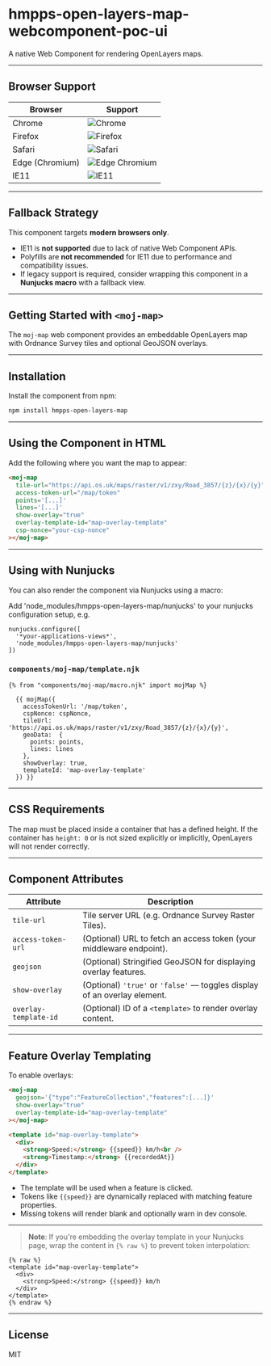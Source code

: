 
# hmpps-open-layers-map-webcomponent-poc-ui

A native Web Component for rendering OpenLayers maps.

---

## Browser Support

| Browser   | Support |
|-----------|---------|
| Chrome    | ![Chrome](https://img.shields.io/badge/support-yes-brightgreen) |
| Firefox   | ![Firefox](https://img.shields.io/badge/support-yes-brightgreen) |
| Safari    | ![Safari](https://img.shields.io/badge/support-yes-brightgreen) |
| Edge (Chromium) | ![Edge Chromium](https://img.shields.io/badge/support-yes-brightgreen) |
| IE11      | ![IE11](https://img.shields.io/badge/support-no-red) |

---

## Fallback Strategy

This component targets **modern browsers only**.

- IE11 is **not supported** due to lack of native Web Component APIs.
- Polyfills are **not recommended** for IE11 due to performance and compatibility issues.
- If legacy support is required, consider wrapping this component in a **Nunjucks macro** with a fallback view.

---

## Getting Started with `<moj-map>`

The `moj-map` web component provides an embeddable OpenLayers map with Ordnance Survey tiles and optional GeoJSON overlays.

---

## Installation

Install the component from npm:

```bash
npm install hmpps-open-layers-map
```

---

## Using the Component in HTML

Add the following where you want the map to appear:

```html
<moj-map
  tile-url="https://api.os.uk/maps/raster/v1/zxy/Road_3857/{z}/{x}/{y}"
  access-token-url="/map/token"
  points='[...]'
  lines='[...]'
  show-overlay="true"
  overlay-template-id="map-overlay-template"
  csp-nonce="your-csp-nonce"
></moj-map>
```

---

## Using with Nunjucks

You can also render the component via Nunjucks using a macro:

Add 'node_modules/hmpps-open-layers-map/nunjucks' to your nunjucks configuration setup, e.g.

```
nunjucks.configure([
  '*your-applications-views*',
  'node_modules/hmpps-open-layers-map/nunjucks'
])
```

### `components/moj-map/template.njk`

```njk
{% from "components/moj-map/macro.njk" import mojMap %}

  {{ mojMap({
    accessTokenUrl: '/map/token',
    cspNonce: cspNonce,
    tileUrl: 'https://api.os.uk/maps/raster/v1/zxy/Road_3857/{z}/{x}/{y}',
    geoData:  {
      points: points,
      lines: lines
    },
    showOverlay: true,
    templateId: 'map-overlay-template'
  }) }}
```

---

## CSS Requirements

The map must be placed inside a container that has a defined height. If the container has `height: 0` or is not sized explicitly or implicitly, OpenLayers will not render correctly.

---

## Component Attributes

| Attribute              | Description                                                               |
|------------------------|---------------------------------------------------------------------------|
| `tile-url`             | Tile server URL (e.g. Ordnance Survey Raster Tiles).                      |
| `access-token-url`     | (Optional) URL to fetch an access token (your middleware endpoint).       |
| `geojson`              | (Optional) Stringified GeoJSON for displaying overlay features.           |
| `show-overlay`         | (Optional) `'true'` or `'false'` — toggles display of an overlay element. |
| `overlay-template-id`  | (Optional) ID of a `<template>` to render overlay content.                |

---

## Feature Overlay Templating

To enable overlays:

```html
<moj-map
  geojson='{"type":"FeatureCollection","features":[...]}'
  show-overlay="true"
  overlay-template-id="map-overlay-template"
></moj-map>

<template id="map-overlay-template">
  <div>
    <strong>Speed:</strong> {{speed}} km/h<br />
    <strong>Timestamp:</strong> {{recordedAt}}
  </div>
</template>
```

- The template will be used when a feature is clicked.
- Tokens like `{{speed}}` are dynamically replaced with matching feature properties.
- Missing tokens will render blank and optionally warn in dev console.

---

> **Note**: If you're embedding the overlay template in your Nunjucks page, wrap the content in `{% raw %}` to prevent token interpolation:

```njk
{% raw %}
<template id="map-overlay-template">
  <div>
    <strong>Speed:</strong> {{speed}} km/h
  </div>
</template>
{% endraw %}
```

---

## License

MIT
